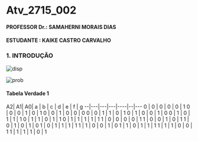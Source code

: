 # Atv_2715_002
#### PROFESSOR Dr.: SAMAHERNI MORAIS DIAS 
#### ESTUDANTE    : KAIKE CASTRO CARVALHO



### 1. INTRODUÇÃO

![disp](https://user-images.githubusercontent.com/42541528/62086978-7dcbd800-b236-11e9-932a-6ee290b8c627.png)

![prob](https://user-images.githubusercontent.com/42541528/62086997-88866d00-b236-11e9-9756-0626e24ee752.png)

#### Tabela Verdade 1

A2| A1| A0| a | b | c | d | e | f | g
--|---|---|---|----|--|---
0 | 0 | 0 | 0 | 0  | 1
0 | 0 | 0 | 1 | 0  | 1
0 | 0 | 1 | 0 | 0  | 0
0 | 0 | 1 | 1 | 0  | 1
0 | 1 | 0 | 0 | 1  | 0
0 | 1 | 0 | 1 | 1  | 1
0 | 1 | 1 | 0 | 1  | 1
0 | 1 | 1 | 1 | 1  | 1
1 | 0 | 0 | 0 | 0  | 1
1 | 0 | 0 | 1 | 0  | 1
1 | 0 | 1 | 0 | 1  | 0
1 | 0 | 1 | 1 | 1  | 1
1 | 1 | 0 | 0 | 1  | 0
1 | 1 | 0 | 1 | 1  | 1
1 | 1 | 1 | 0 | 0  | 1
1 | 1 | 1 | 1 | 0  | 1
